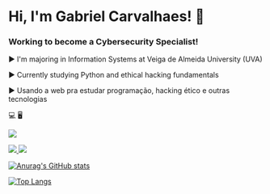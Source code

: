 # Hi, I'm Gabriel Carvalhaes! 📱
### Working to become a Cybersecurity Specialist!
▶️ I'm majoring in Information Systems at Veiga de Almeida University (UVA)



▶️ Currently studying Python and ethical hacking fundamentals


▶️ Usando a web pra estudar programação, hacking ético e outras tecnologias 


💻         🖥️



<a href="https://github.com/gabcarvalhaes/gabcarvalhaes/tree/english"><img src="https://camo.githubusercontent.com/9c2b990ef1aad2f592d0efa2a5836077cc19456492790591acad00e2dc428f4c/68747470733a2f2f696d672e736869656c64732e696f2f62616467652f456e676c6973682532302d2532333332333333302e7376673f267374796c653d666f722d7468652d6261646765266c6f676f3d70657266696c266c6f676f436f6c6f723d626c61636b26636f6c6f723d726564" data-canonical-src="https://img.shields.io/badge/English%20-%23323330.svg?&amp;style=for-the-badge&amp;logo=perfil&amp;logoColor=black&amp;color=red" style="max-width:100%;">


<a href=https://www.linkedin.com/in/gabriel-carvalhaes-a37348183/><img src="https://img.shields.io/badge/LinkedIn-0077B5?style=for-the-badge&logo=linkedin&logoColor=white&link=https://www.linkedin.com/in/gabriel-carvalhaes-a37348183/"/>  <a href="mailto: gab.carvalhaes@gmail.com"><img src="https://img.shields.io/badge/Gmail-D14836?style=for-the-badge&logo=gmail&logoColor=white&link=https://mail.google.com/mail/u/2/#inbox" />

      




[![Anurag's GitHub stats](https://github-readme-stats.vercel.app/api?username=gabcarvalhaes&theme=radical)](https://github.com/anuraghazra/github-readme-stats)



[![Top Langs](https://github-readme-stats.vercel.app/api/top-langs/?username=gabcarvalhaes&theme=radical&layout=compact)](https://github.com/anuraghazra/github-readme-stats)


